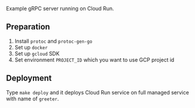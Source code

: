 Example gRPC server running on Cloud Run.

## Preparation

1. Install `protoc` and `protoc-gen-go`
2. Set up `docker`
3. Set up `gcloud` SDK
4. Set environment `PROJECT_ID` which you want to use GCP project id

## Deployment

Type `make deploy` and it deploys Cloud Run service on full managed service with name of `greeter`.


